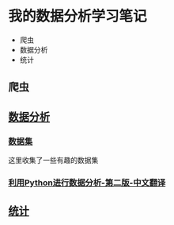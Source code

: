 # 我的数据分析学习笔记
- 爬虫
- 数据分析
- 统计

## 爬虫

## [数据分析](https://github.com/dta0502/data-analysis/tree/master/%E6%95%B0%E6%8D%AE%E5%88%86%E6%9E%90)
### [数据集](https://github.com/dta0502/data-analysis/tree/master/%E6%95%B0%E6%8D%AE%E5%88%86%E6%9E%90/%E6%95%B0%E6%8D%AE%E9%9B%86)
这里收集了一些有趣的数据集

### [利用Python进行数据分析-第二版-中文翻译](https://github.com/dta0502/data-analysis/tree/master/%E6%95%B0%E6%8D%AE%E5%88%86%E6%9E%90/%E5%88%A9%E7%94%A8Python%E8%BF%9B%E8%A1%8C%E6%95%B0%E6%8D%AE%E5%88%86%E6%9E%90%20%E7%AC%AC%E4%BA%8C%E7%89%88%20%E4%B8%AD%E6%96%87%E7%BF%BB%E8%AF%91)


## [统计](https://github.com/dta0502/data-analysis/tree/master/%E7%BB%9F%E8%AE%A1)



